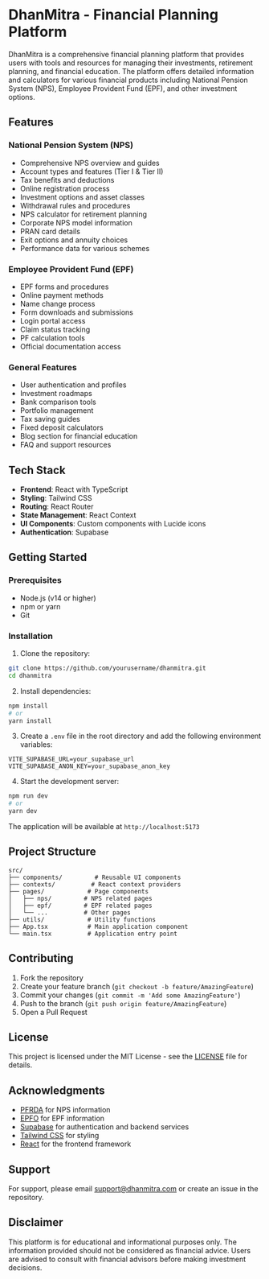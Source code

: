 # DhanMitra - Financial Planning Platform

DhanMitra is a comprehensive financial planning platform that provides users with tools and resources for managing their investments, retirement planning, and financial education. The platform offers detailed information and calculators for various financial products including National Pension System (NPS), Employee Provident Fund (EPF), and other investment options.

## Features

### National Pension System (NPS)
- Comprehensive NPS overview and guides
- Account types and features (Tier I & Tier II)
- Tax benefits and deductions
- Online registration process
- Investment options and asset classes
- Withdrawal rules and procedures
- NPS calculator for retirement planning
- Corporate NPS model information
- PRAN card details
- Exit options and annuity choices
- Performance data for various schemes

### Employee Provident Fund (EPF)
- EPF forms and procedures
- Online payment methods
- Name change process
- Form downloads and submissions
- Login portal access
- Claim status tracking
- PF calculation tools
- Official documentation access

### General Features
- User authentication and profiles
- Investment roadmaps
- Bank comparison tools
- Portfolio management
- Tax saving guides
- Fixed deposit calculators
- Blog section for financial education
- FAQ and support resources

## Tech Stack

- **Frontend**: React with TypeScript
- **Styling**: Tailwind CSS
- **Routing**: React Router
- **State Management**: React Context
- **UI Components**: Custom components with Lucide icons
- **Authentication**: Supabase

## Getting Started

### Prerequisites

- Node.js (v14 or higher)
- npm or yarn
- Git

### Installation

1. Clone the repository:
```bash
git clone https://github.com/yourusername/dhanmitra.git
cd dhanmitra
```

2. Install dependencies:
```bash
npm install
# or
yarn install
```

3. Create a `.env` file in the root directory and add the following environment variables:
```env
VITE_SUPABASE_URL=your_supabase_url
VITE_SUPABASE_ANON_KEY=your_supabase_anon_key
```

4. Start the development server:
```bash
npm run dev
# or
yarn dev
```

The application will be available at `http://localhost:5173`

## Project Structure

```
src/
├── components/         # Reusable UI components
├── contexts/          # React context providers
├── pages/            # Page components
│   ├── nps/         # NPS related pages
│   ├── epf/         # EPF related pages
│   └── ...          # Other pages
├── utils/            # Utility functions
├── App.tsx           # Main application component
└── main.tsx          # Application entry point
```

## Contributing

1. Fork the repository
2. Create your feature branch (`git checkout -b feature/AmazingFeature`)
3. Commit your changes (`git commit -m 'Add some AmazingFeature'`)
4. Push to the branch (`git push origin feature/AmazingFeature`)
5. Open a Pull Request

## License

This project is licensed under the MIT License - see the [LICENSE](LICENSE) file for details.

## Acknowledgments

- [PFRDA](https://pfrda.org.in/) for NPS information
- [EPFO](https://www.epfindia.gov.in/) for EPF information
- [Supabase](https://supabase.com/) for authentication and backend services
- [Tailwind CSS](https://tailwindcss.com/) for styling
- [React](https://reactjs.org/) for the frontend framework

## Support

For support, please email support@dhanmitra.com or create an issue in the repository.

## Disclaimer

This platform is for educational and informational purposes only. The information provided should not be considered as financial advice. Users are advised to consult with financial advisors before making investment decisions.
